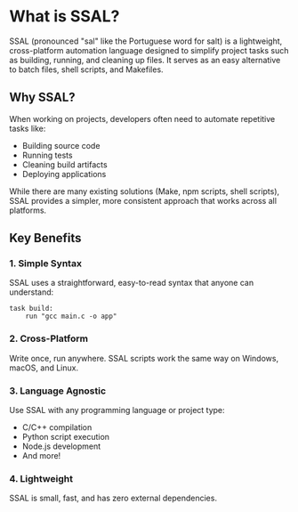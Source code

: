 # What is SSAL?

SSAL (pronounced "sal" like the Portuguese word for salt) is a lightweight, cross-platform automation language designed to simplify project tasks such as building, running, and cleaning up files. It serves as an easy alternative to batch files, shell scripts, and Makefiles.

## Why SSAL?

When working on projects, developers often need to automate repetitive tasks like:
- Building source code
- Running tests
- Cleaning build artifacts
- Deploying applications

While there are many existing solutions (Make, npm scripts, shell scripts), SSAL provides a simpler, more consistent approach that works across all platforms.

## Key Benefits

### 1. Simple Syntax
SSAL uses a straightforward, easy-to-read syntax that anyone can understand:

```ssal
task build:
    run "gcc main.c -o app"
```

### 2. Cross-Platform
Write once, run anywhere. SSAL scripts work the same way on Windows, macOS, and Linux.

### 3. Language Agnostic
Use SSAL with any programming language or project type:
- C/C++ compilation
- Python script execution
- Node.js development
- And more!

### 4. Lightweight
SSAL is small, fast, and has zero external dependencies.